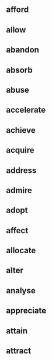 ## afford
## allow
## abandon
## absorb
## abuse
## accelerate
## achieve
## acquire
## address
## admire
## adopt
## affect
## allocate
## alter
## analyse
## appreciate
## attain
## attract